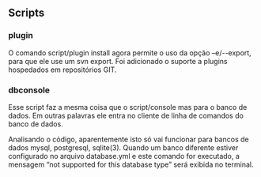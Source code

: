 ## Scripts

### plugin

O comando script/plugin install agora permite o uso da opção –e/--export, para que ele use um svn export. 
Foi adicionado o suporte a plugins hospedados em repositórios GIT.


### dbconsole

Esse script faz a mesma coisa que o script/console mas para o banco de dados. Em outras palavras ele entra no cliente de linha de comandos do banco de dados.

Analisando o código, aparentemente isto só vai funcionar para bancos de dados mysql, postgresql, sqlite(3). Quando um banco diferente estiver configurado no arquivo database.yml e este comando for executado, a mensagem “not supported for this database type” será exibida no terminal.
